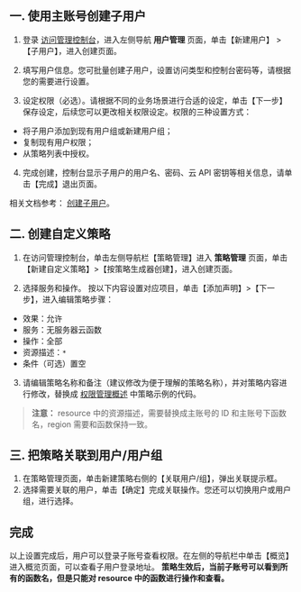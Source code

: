 ## 一. 使用主账号创建子用户
1. 登录 [访问管理控制台](https://console.cloud.tencent.com/cam/overview)，进入左侧导航 **用户管理** 页面，单击【新建用户】 > 【子用户】，进入创建页面。

2. 填写用户信息。您可批量创建子用户，设置访问类型和控制台密码等，请根据您的需要进行设置。
3. 设定权限（必选）。请根据不同的业务场景进行合适的设定，单击【下一步】保存设定，后续您可以更改相关权限设定。权限的三种设置方式：
 - 将子用户添加到现有用户组或新建用户组；
 - 复制现有用户权限；
 - 从策略列表中授权。

4. 完成创建，控制台显示子用户的用户名、密码、云 API 密钥等相关信息，请单击【完成】退出页面。

相关文档参考： [创建子用户](https://intl.cloud.tencent.com/document/product/598/13674)。

## 二. 创建自定义策略
1. 在访问管理控制台，单击左侧导航栏【策略管理】进入 **策略管理** 页面，单击【新建自定义策略】>【按策略生成器创建】，进入创建页面。

2. 选择服务和操作。
   按以下内容设置对应项目，单击【添加声明】>【下一步】，进入编辑策略步骤：
 - 效果：允许
 - 服务：无服务器云函数
 - 操作：全部
 - 资源描述：`*`
 - 条件（可选）置空

3. 请编辑策略名称和备注（建议修改为便于理解的策略名称），并对策略内容进行修改，替换成 [权限管理概述](https://cloud.tencent.com/document/product/583/18014) 中策略示例的代码。
> **注意：**
> resource 中的资源描述，需要替换成主账号的 ID 和主账号下函数名，region 需要和函数保持一致。

## 三. 把策略关联到用户/用户组
1. 在策略管理页面，单击新建策略右侧的【关联用户/组】，弹出关联提示框。
2. 选择需要关联的用户，单击【确定】完成关联操作。您还可以切换用户或用户组，进行选择。

## 完成
以上设置完成后，用户可以登录子账号查看权限。在左侧的导航栏中单击【概览】进入概览页面，可以查看子用户登录地址。
**策略生效后，当前子账号可以看到所有的函数名，但是只能对 resource 中的函数进行操作和查看。**
